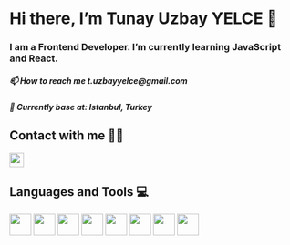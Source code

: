 <h1> Hi there, I’m Tunay Uzbay YELCE 👋 </h1> 
<h3> I am a Frontend Developer. I’m currently learning JavaScript and React. </h3>
<h5> 📫 How to reach me t.uzbayyelce@gmail.com </h5>  
<h5> 📍 Currently base at: Istanbul, Turkey </h5>

<h2> Contact with me 🙋‍♂️</h2>

<a href = 'https://www.linkedin.com/in/tunayuzbayyelce/'> <img width = '25px' align= 'center' src="https://raw.githubusercontent.com/rahulbanerjee26/githubAboutMeGenerator/main/icons/linked-in-alt.svg"/></a> 

<h2> Languages and Tools 💻</h2>
<p>
<img width ='38px' align='center' src ='https://raw.githubusercontent.com/rahulbanerjee26/githubAboutMeGenerator/main/icons/html.svg'> 
<img width ='38px' align='center' src ='https://raw.githubusercontent.com/rahulbanerjee26/githubAboutMeGenerator/main/icons/css.svg'>
<img width ='38px' align='center' src ='https://raw.githubusercontent.com/rahulbanerjee26/githubAboutMeGenerator/main/icons/bootstrap.svg'>
<img width ='38px' align='center' src ='https://raw.githubusercontent.com/rahulbanerjee26/githubAboutMeGenerator/main/icons/javascript.svg'>
<img width ='38px' align='center' src='https://raw.githubusercontent.com/rahulbanerjee26/githubAboutMeGenerator/main/icons/reactjs.svg'>
<img width ='38px' align='center' src ='https://raw.githubusercontent.com/rahulbanerjee26/githubAboutMeGenerator/main/icons/firebase.svg'> 
<img width ='38px' align='center' src ='https://raw.githubusercontent.com/rahulbanerjee26/githubAboutMeGenerator/main/icons/git.svg'>
<img width ='38px' align='center' src ='https://raw.githubusercontent.com/rahulbanerjee26/githubAboutMeGenerator/main/icons/github.svg'>




</p>


<!---
Tuzbay/Tuzbay is a ✨ special ✨ repository because its `README.md` (this file) appears on your GitHub profile.
You can click the Preview link to take a look at your changes.
--->
